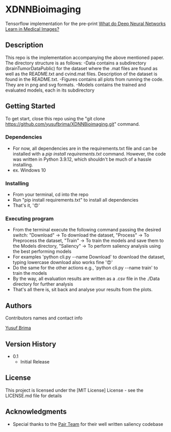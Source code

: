 # XDNNBioimaging

Tensorflow implementation for the pre-print [What do Deep Neural Networks Learn in Medical Images?](https://arxiv.org/abs/2208.00953)

## Description

This repo is the implementation accompanying the above mentioned paper. The directory structure is as follows:
-Data contains a subdirectory (brainTumorDataPublic) for the dataset where the .mat files are found as well as the README.txt and cvind.mat files. Description of the dataset is found in the README.txt.
-Figures contains all plots from running the code. They are in png and svg formats.
-Models contains the trained and evaluated models, each in its subdirectory

## Getting Started
To get start, close this repo using the "git clone https://github.com/yusufbrima/XDNNBioimaging.git" command.

### Dependencies
* For now, all dependencies are in the requirements.txt file and can be installed with a *pip install requirements.txt* command. However, the code was written in Python 3.9.12, which shouldn't be much of a hassle installing.
* ex. Windows 10

### Installing
* From your terminal, cd into the repo
* Run "pip install requirements.txt" to install all dependencies
* That's it, ':heart_eyes:'

### Executing program
* From the terminal execute the following command passing the desired switch: "Download" -> To download the dataset, "Process" -> To Preprocess the dataset, "Train" -> To train the models and save them to the Models directory, "Saliency" -> To perform saliency analysis using the best performing models
* For examples 'python cli.py --name Download' to download the dataset, typing lowercase download also works fine ':heart_eyes:'
* Do the same for the other actions e.g., 'python cli.py --name train' to train the models
* By the way, all evaluation results are written as a .csv file in the ./Data directory for further analysis
* That's all there is, sit back and analyse your results from the plots.


## Authors

Contributors names and contact info

[Yusuf Brima ](https://yusufbrima.github.io/)

## Version History


* 0.1
    * Initial Release

## License

This project is licensed under the [MIT License] License - see the LICENSE.md file for details

## Acknowledgments
* Special thanks to the [Pair Team](https://pair-code.github.io/saliency/) for their well written saliency codebase
